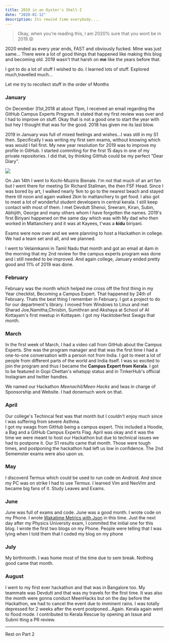 ```yaml
---
title: 2019 in an Oyster's Shell-I
date: "2020-01-12"
description: Its rewind time everybody....
---
```

> Okay, when you're reading this, I am 2020% sure that you wont be in 2019.😝

2020 ended as every year ends, FAST and obviously fucked. Mine was just same... There were a lot of good things that happened like making this blog and becoming old. 2019 wasn't that harsh on **me** like the years before that. 

I got to do a lot of stuff I wished to do. I learned lots of stuff. Explored much,travelled much...

Let me try to recollect stuff in the order of Months

### January
On December 31st,2018 at about 11pm, I received an email regarding the GitHub Campus Experts Program. It stated that my first review was over and I had to improve on stuff. Okay that is not a good one to start the year with but hey I thought that was for the good. 2018 has given me its last blow.

2019 in January was full of mixed feelings and wishes...I was still in my S1 then. Specifically I was writing my first sem exams, without knowing which was would I fail first. My new year resolution for 2019 was to improve my profile in GitHub. I started commiting for the first 15 days in one of my private repositories. I did that, by thinking GitHub could be my perfect "Dear Diary".   

![](/jan.png)

On Jan 14th I went to Kochi-Muziris Bienale. I'm not that much of an art fan but I went there for meeting Sir Richard Stallman, the then FSF Head. Since I was bored by art, I walked nearly 1km to go to the nearest beach and stayed there till noon and again walked 2km to mattanchery to get food. I also got to meet a lot of wonderful student developers in central kerala. I still keep contact with most of them. I met Devdutt Shenoi, Sreeram, Kiran, Subin, Abhijith, George and many others whom I have forgotten the names. 2019's first Biriyani happened on the same day which was with My dad who then worked in Mattanchery and it was at Kayees, t'was a **kidu** biriyani. 

Exams were now over and we were planning to host a Hackathon in college. We had a team set and all, and we planned.

I went to Velaimkanni in Tamil Nadu that month and got an email at 4am in the morning that my 2nd review for the campus experts program was done and i still needed to be improved. And again college, January ended pretty good and 11% of 2019 was done.

### February
February was the month which helped me cross off the first thing in my Year checklist, Becoming a Campus Expert. That happened by 24th of February. Thats the best thing I remember in February. I got a project to do for our department's library. I moved from Windows to Linux and met Sharad Joe,Namitha,Chrisbin, Sumithran and Akshaya at School of AI Kottayam's first meetup in Kottayam. I got my Hacktoberfest Swags that month.

### March
In the first week of March, I had a video call from GitHub about the Campus Experts. She was the program manager and that was the first time I had a one-to-one conversation with a person not from India. I got to meet a lot of people from different parts of the world and India itself. I was so excited to join the program and thus I became the **Campus Expert from Kerala**. I got to be featured in Gopi Chettan's whatspp status and in TinkerHub's official Instagram and twitter handles.   

We named our Hackathon _*Meenachil/Meen Hacks*_ and Iwas in charge of Sponsorship and Website. I had donemuch work on that. 

### April
Our college's Techincal fest was that month but I couldn't enjoy much since I was suffering from severe Asthma.    
I got my swags from GitHub being a campus expert. This included a Hoodie, a Bag and a GitHub Campus Experts Flag. April was okay and it was the time we were meant to host our Hackathon but due to technical issues we had to postpone it. Our S1 results came that month. Those were tough times, and postponing the hackathon had left us low in confidence. The 2nd Sememster exams were also upon us.

### May
I discoverd Termux which could be used to run code on Android. And since my PC was on strike I had to use Termux. I learned Vim and NeoVim and became big fans of it. Study Leaves and Exams. 
### June
June was full of exams and code. June was a good month. I wrote code on my Phone. I wrote [Wakatime Metrics with Json](https://github.com/athul/wakatime-metrics) in this time.
Just the next day after my Physics University exam, I commited the initial one for this blog. I wrote the first two blogs on my Phone. People were telling that I was lying when I told them that I coded my blog on my phone
### July
My birthmonth. I was home most of the time due to sem break. Nothing good came that month.
### August
I went to my first ever hackathon and that was in Bangalore too. My teammate was Devdutt and that was my travels for the first time.
It was also the month were gonna conduct MeenHacks but on the day before the Hackathon, we had to cancel the event due to imminent rains. I was totally depressed for 2 weeks after the event postponed...Again. Kerala again went to flood mode. I contributed to Kerala Rescue by opening an Issue and Submi  tting a PR review.

-----
Rest on Part 2

